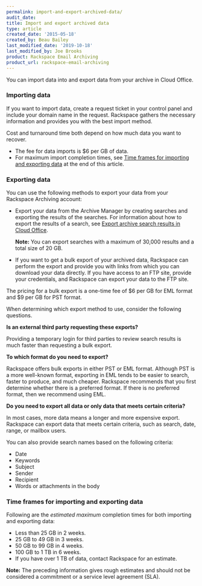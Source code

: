 ```yaml
---
permalink: import-and-export-archived-data/
audit_date:
title: Import and export archived data
type: article
created_date: '2015-05-18'
created_by: Beau Bailey
last_modified_date: '2019-10-18'
last_modified_by: Joe Brooks
product: Rackspace Email Archiving
product_url: rackspace-email-archiving
---
```


You can import data into and export data from your archive in Cloud
Office.

### Importing data ###

If you want to import data, create a request ticket in your control
panel and include your domain name in the request. Rackspace gathers
the necessary information and provides you with the best import method.

Cost and turnaround time both depend on how much data you want to
recover.

-   The fee for data imports is \$6 per GB of data.
-   For maximum import completion times, see [Time frames for importing
    and exporting data](#maxtime) at the end of this article.

### Exporting data ###

You can use the following methods to export your data from your
Rackspace Archiving account:

-   Export your data from the Archive Manager by creating searches and
    exporting the results of the searches. For information about how to
    export the results of a search, see [Export archive search results
    in Cloud
    Office](/how-to/export-archive-search-results-in-cloud-office).

    **Note:** You can export searches with a maximum of 30,000
results and a total size of 20 GB.

-   If you want to get a bulk export of your archived data, Rackspace can
    perform the export and provide you with links from which you can
    download your data directly. If you have access to an FTP site,
    provide your credentials, and Rackspace can export your data to the
    FTP site.

The pricing for a bulk export is a one-time fee of \$6 per GB
for EML format and \$9 per GB for PST format.

When determining which export method to use, consider the following
questions.

**Is an external third party requesting these exports?**

Providing a temporary login for third parties to review search results
is much faster than requesting a bulk export.

**To which format do you need to export?**

Rackspace offers bulk exports in either PST or EML format. Although PST is a
more well-known format, exporting in EML tends to be easier to search,
faster to produce, and much cheaper. Rackspace recommends that you first
determine whether there is a preferred format. If there is no preferred
format, then we recommend using EML.

**Do you need to export all data or only data that meets certain criteria?**

In most cases, more data means a longer and more expensive export. Rackspace
can export data that meets certain criteria, such as search, date,
range, or mailbox users.

You can also provide search names based on the following criteria:

-   Date
-   Keywords
-   Subject
-   Sender
-   Recipient
-   Words or attachments in the body

### Time frames for importing and exporting data ###

Following are the *estimated maximum* completion times for both importing and
exporting data:

-  Less than 25 GB in 2 weeks.
-  25 GB to 49 GB in 3 weeks.
-  50 GB to 99 GB in 4 weeks.
-  100 GB to 1 TB in 6 weeks.
-  If you have over 1 TB of data, contact Rackspace for an estimate.

**Note:** The preceding information gives rough estimates and should not be considered a commitment or a service level agreement (SLA).
